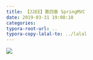 ```yaml
---
title: 【J2EE】第四章 SpringMVC
date: 2019-03-31 19:08:18
categories:
typora-root-url: ..
typora-copy-lalal-to: ../lalal
---
```


![](/images/201903311907590.png)
